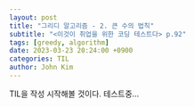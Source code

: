```yaml
---
layout: post
title: "그리디 알고리즘 - 2. 큰 수의 법칙"
subtitle: "<이것이 취업을 위한 코딩 테스트다> p.92"
tags: [greedy, algorithm]
date: 2023-03-23 20:24:00 +0900
categories: TIL
author: John Kim
---
```

TIL을 작성 시작해볼 것이다. 테스트중...
